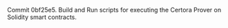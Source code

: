 Commit 0bf25e5.                    Build and Run scripts for executing the Certora Prover on Solidity smart contracts.